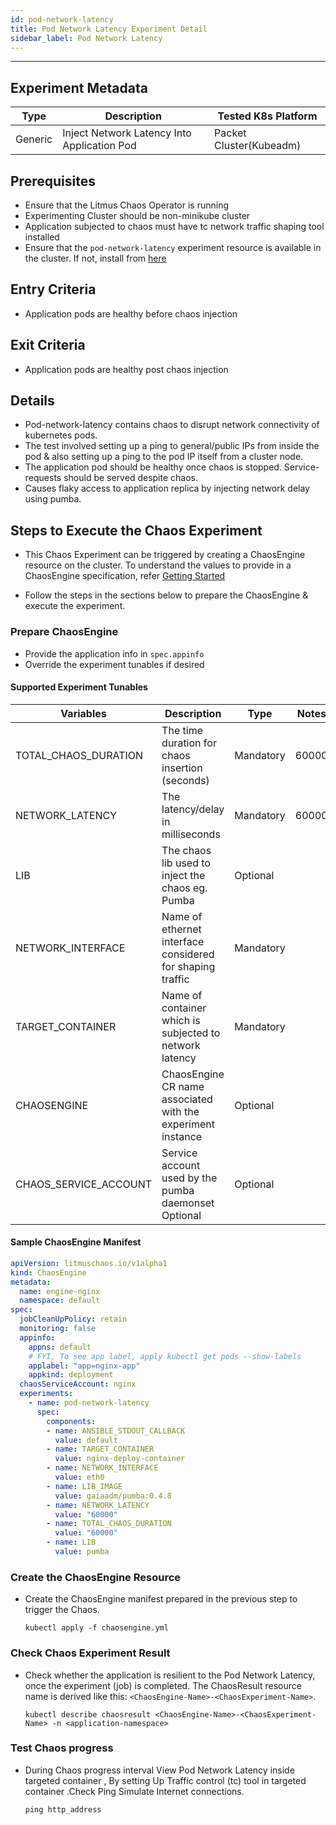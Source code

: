 ```yaml
---
id: pod-network-latency
title: Pod Network Latency Experiment Detail
sidebar_label: Pod Network Latency
---
```

------

## Experiment Metadata

| Type      | Description              | Tested K8s Platform                                               |
| ----------| ------------------------ | ------------------------------------------------------------------|
| Generic   | Inject Network Latency Into Application Pod | Packet Cluster(Kubeadm)|

## Prerequisites

- Ensure that the Litmus Chaos Operator is running
- Experimenting Cluster should be non-minikube cluster
- Application subjected to chaos must have tc network traffic shaping tool installed
- Ensure that the `pod-network-latency` experiment resource is available in the cluster. If not, install from [here](https://hub.litmuschaos.io/charts/generic/experiments/pod-network-latency)

## Entry Criteria

- Application pods are healthy before chaos injection

## Exit Criteria

- Application pods are healthy post chaos injection

## Details

- Pod-network-latency contains chaos to disrupt network connectivity of kubernetes pods.
- The test involved setting up a ping to general/public IPs from inside the pod & also setting up a ping to the pod IP itself from a cluster node.
- The application pod should be healthy once chaos is stopped. Service-requests should be served despite chaos.
- Causes flaky access to application replica by injecting network delay using pumba.


## Steps to Execute the Chaos Experiment

- This Chaos Experiment can be triggered by creating a ChaosEngine resource on the cluster. To understand the values to provide in a ChaosEngine specification, refer [Getting Started](getstarted.md/#prepare-chaosengine)

- Follow the steps in the sections below to prepare the ChaosEngine & execute the experiment.

### Prepare ChaosEngine

- Provide the application info in `spec.appinfo`
- Override the experiment tunables if desired

#### Supported Experiment Tunables

| Variables             | Description                                                  | Type      | Notes                                                      |
| ----------------------| ------------------------------------------------------------ |-----------|------------------------------------------------------------|
| TOTAL_CHAOS_DURATION  | The time duration for chaos insertion (seconds)              | Mandatory  | 60000                                            |
| NETWORK_LATENCY        | The latency/delay in milliseconds                           | Mandatory  | 60000
| LIB                   | The chaos lib used to inject the chaos eg. Pumba             | Optional  |  |
| NETWORK_INTERFACE     | Name of ethernet interface considered for shaping traffic                                | Mandatory  |   |
| TARGET_CONTAINER     | Name of container which is subjected to network latency      | Mandatory  |   |
| CHAOSENGINE     | ChaosEngine CR name associated with the experiment instance      | Optional  |   |
| CHAOS_SERVICE_ACCOUNT     | Service account used by the pumba daemonset Optional      | Optional  |   |

#### Sample ChaosEngine Manifest

```yaml
apiVersion: litmuschaos.io/v1alpha1
kind: ChaosEngine
metadata:
  name: engine-nginx
  namespace: default
spec:
  jobCleanUpPolicy: retain
  monitoring: false
  appinfo: 
    appns: default
    # FYI, To see app label, apply kubectl get pods --show-labels
    applabel: "app=nginx-app"
    appkind: deployment
  chaosServiceAccount: nginx 
  experiments:
    - name: pod-network-latency
      spec:
        components:
        - name: ANSIBLE_STDOUT_CALLBACK
          value: default
        - name: TARGET_CONTAINER
          value: nginx-deploy-container
        - name: NETWORK_INTERFACE
          value: eth0
        - name: LIB_IMAGE
          value: gaiaadm/pumba:0.4.8
        - name: NETWORK_LATENCY
          value: "60000"
        - name: TOTAL_CHAOS_DURATION
          value: "60000"
        - name: LIB
          value: pumba
```
### Create the ChaosEngine Resource

- Create the ChaosEngine manifest prepared in the previous step to trigger the Chaos.

  `kubectl apply -f chaosengine.yml`

### Check Chaos Experiment Result

- Check whether the application is resilient to the Pod Network Latency, once the experiment (job) is completed. The ChaosResult resource name is derived like this: `<ChaosEngine-Name>-<ChaosExperiment-Name>`.

  `kubectl describe chaosresult <ChaosEngine-Name>-<ChaosExperiment-Name> -n <application-namespace>`

### Test Chaos progress

- During Chaos progress interval View Pod Network Latency inside targeted container , By setting Up Traffic control (tc) tool in targeted container .Check Ping Simulate Internet connections.

  `ping http_address`




	 	
	
	